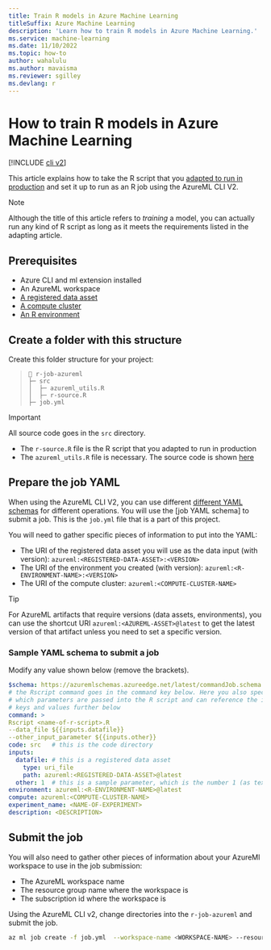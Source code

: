 ```yaml
---
title: Train R models in Azure Machine Learning
titleSuffix: Azure Machine Learning
description: 'Learn how to train R models in Azure Machine Learning.'
ms.service: machine-learning
ms.date: 11/10/2022
ms.topic: how-to
author: wahalulu
ms.author: mavaisma
ms.reviewer: sgilley
ms.devlang: r
---
```


# How to train R models in Azure Machine Learning

[!INCLUDE [cli v2](../../includes/machine-learning-cli-v2.md)]

This article explains how to take the R script that you [adapted to run in production](how-to-razureml-modify-script-for-prod.md) and set it up to run as an R job using the AzureML CLI V2.

> [!NOTE]
> Although the title of this article refers to _training_ a model, you can actually run any kind of R script as long as it meets the requirements listed in the adapting article.

## Prerequisites

- Azure CLI and ml extension installed
- An AzureML workspace
- [A registered data asset](how-to-create-data-assets.md)
- [A compute cluster](how-to-create-attach-compute-cluster.md)
- [An R environment](how-to-razureml-modify-script-for-prod.md#create-an-environment)

## Create a folder with this structure

Create this folder structure for your project:
> ```
> 📁 r-job-azureml
> ├─ src
> │  ├─ azureml_utils.R
> │  ├─ r-source.R
> ├─ job.yml
> ```

> [!IMPORTANT]
> All source code goes in the `src` directory.

* The `r-source.R` file is the R script that you adapted to run in production
* The `azureml_utils.R` file is necessary. The source code is shown [here](how-to-razureml-modify-script-for-prod.md#source-the-azureml_utilsr-helper-script)



## Prepare the job YAML

When using the AzureML CLI V2, you can use different [different YAML schemas](reference-yaml-overview.md) for different operations. You will use the [job YAML schema] to submit a job. This is the `job.yml` file that is a part of this project.

You will need to gather specific pieces of information to put into the YAML:

- The URI of the registered data asset you will use as the data input (with version): `azureml:<REGISTERED-DATA-ASSET>:<VERSION>`
- The URI of the environment you created (with version): `azureml:<R-ENVIRONMENT-NAME>:<VERSION>`
- The URI of the compute cluster: `azureml:<COMPUTE-CLUSTER-NAME>`


> [!TIP]
> For AzureML artifacts that require versions (data assets, environments), you can use the shortcut URI `azureml:<AZUREML-ASSET>@latest` to get the latest version of that artifact unless you need to set a specific version.


### Sample YAML schema to submit a job

Modify any value shown below <IN-BRACKETS-AND-CAPS> (remove the brackets).

```yml
$schema: https://azuremlschemas.azureedge.net/latest/commandJob.schema.json
# the Rscript command goes in the command key below. Here you also specify 
# which parameters are passed into the R script and can reference the input
# keys and values further below
command: >
Rscript <name-of-r-script>.R
--data_file ${{inputs.datafile}}  
--other_input_parameter ${{inputs.other}}
code: src   # this is the code directory
inputs:
  datafile: # this is a registered data asset
    type: uri_file
    path: azureml:<REGISTERED-DATA-ASSET>@latest
  other: 1  # this is a sample parameter, which is the number 1 (as text)
environment: azureml:<R-ENVIRONMENT-NAME>@latest
compute: azureml:<COMPUTE-CLUSTER-NAME>
experiment_name: <NAME-OF-EXPERIMENT>
description: <DESCRIPTION>
```

## Submit the job

You will also need to gather other pieces of information about your AzureMl workspace to use in the job submission:

- The AzureML workspace name
- The resource group name where the workspace is
- The subscription id where the workspace is

Using the AzureML CLI v2, change directories into the `r-job-azureml` and submit the job.

```bash
az ml job create -f job.yml  --workspace-name <WORKSPACE-NAME> --resource-group <RG-NAME> --subscription <SUBSCRIPTION-ID>
```
